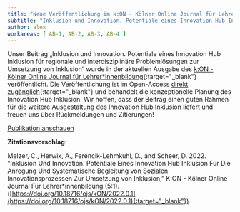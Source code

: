 ```yaml
---
title: "Neue Veröffentlichung im k:ON - Kölner Online Journal für Lehrer*innenbildung"
subtitle: "Inklusion und Innovation. Potentiale eines Innovation Hub Inklusion für regionale und interdisziplinäre Problemlösungen zur Umsetzung von Inklusion" 
author: alex
workareas: [ AB-1, AB-2, AB-3, AB-4 ]
---
```


Unser Beitrag „Inklusion und Innovation. Potentiale eines Innovation Hub Inklusion für regionale und interdisziplinäre Problemlösungen zur Umsetzung von Inklusion“ wurde in der aktuellen Ausgabe des [k:ON - Kölner Online Journal für Lehrer*innenbildung](https://journals.ub.uni-koeln.de/index.php/k_ON/issue/view/194){:target="_blank"} veröffentlicht. Die Veröffentlichung ist im Open-Access [direkt zugänglich](https://journals.ub.uni-koeln.de/index.php/k_ON/article/view/1338){:target="_blank"} und behandelt die konzeptionelle Planung des Innovation Hub Inklusion. Wir hoffen, dass der Beitrag einen guten Rahmen für die weitere Ausgestaltung des Innovation Hub Inklusion liefert und freuen uns über Rückmeldungen und Zitierungen! 

<div class="text-center mb-4"><a class="btn btn-primary btn-lg" href="https://journals.ub.uni-koeln.de/index.php/k_ON/article/view/1338" target="_blank">Publikation anschauen</a></div>

**Zitationsvorschlag**:

Melzer, C., Herwix, A., Ferencik-Lehmkuhl, D., and Scheer, D. 2022. “Inklusion Und Innovation. Potentiale Eines Innovation Hub Inklusion Für Die Anregung Und Systematische Begleitung von Sozialen Innovationsprozessen Zur Umsetzung von Inklusion,” K:ON - Kölner Online Journal Für Lehrer*innenbildung (5:1). ([https://doi.org/10.18716/ojs/kON/2022.0.1](https://doi.org/10.18716/ojs/kON/2022.0.1){:target="_blank"}).

